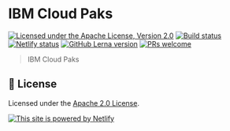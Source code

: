 # IBM Cloud Paks

[![Licensed under the Apache License, Version 2.0](https://img.shields.io/badge/license-Apache--2.0-blue.svg)](https://github.com/carbon-design-system/ibm-cloud-paks/blob/master/LICENSE)
[![Build status](https://github.com/carbon-design-system/ibm-cloud-paks/workflows/ci/badge.svg)](https://github.com/carbon-design-system/ibm-cloud-paks/actions?query=workflow%3Aci)
[![Netlify status](https://img.shields.io/netlify/19d81e71-7987-4124-8a3a-36e051486e6b)](https://app.netlify.com/sites/ibm-cloud-paks/deploys)
[![GitHub Lerna version](https://img.shields.io/github/lerna-json/v/carbon-design-system/ibm-cloud-paks)](https://lerna.js.org)
[![PRs welcome](https://img.shields.io/badge/PRs-welcome-brightgreen)](https://github.com/carbon-design-system/ibm-cloud-paks/blob/master/.github/CONTRIBUTING.md)

> IBM Cloud Paks

## 📝 License

Licensed under the
[Apache 2.0 License](https://github.com/carbon-design-system/ibm-cloud-paks/blob/master/LICENSE).

[![This site is powered by Netlify](https://www.netlify.com/img/global/badges/netlify-color-accent.svg)](https://www.netlify.com)
